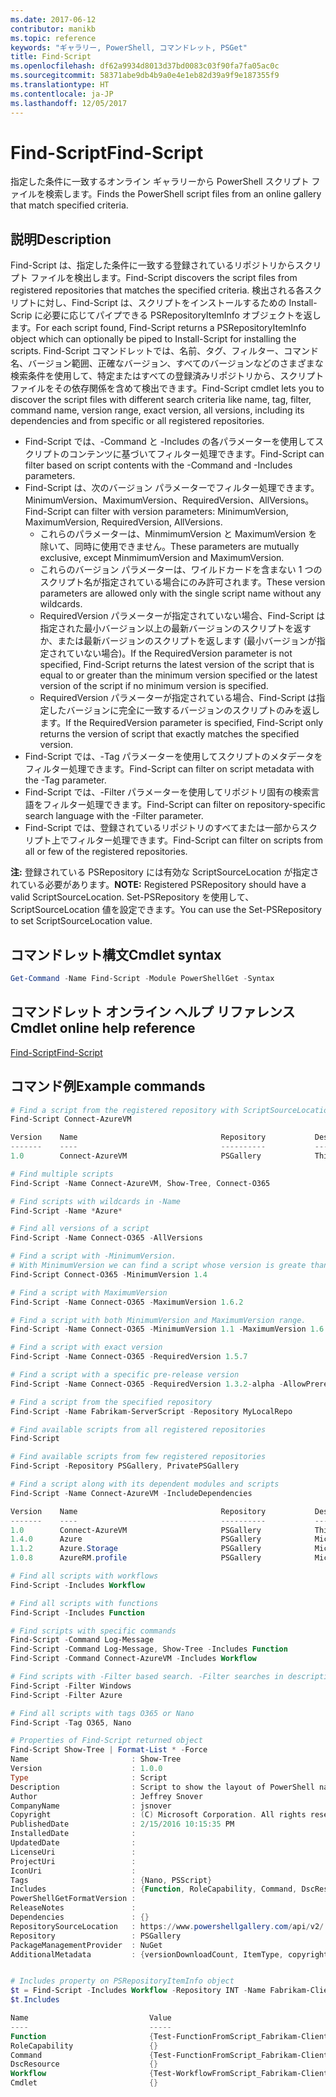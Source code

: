 ```yaml
---
ms.date: 2017-06-12
contributor: manikb
ms.topic: reference
keywords: "ギャラリー, PowerShell, コマンドレット, PSGet"
title: Find-Script
ms.openlocfilehash: df62a9934d8013d37bd0083c03f90fa7fa05ac0c
ms.sourcegitcommit: 58371abe9db4b9a0e4e1eb82d39a9f9e187355f9
ms.translationtype: HT
ms.contentlocale: ja-JP
ms.lasthandoff: 12/05/2017
---
```

# <a name="find-script"></a><span data-ttu-id="a8ce8-103">Find-Script</span><span class="sxs-lookup"><span data-stu-id="a8ce8-103">Find-Script</span></span>

<span data-ttu-id="a8ce8-104">指定した条件に一致するオンライン ギャラリーから PowerShell スクリプト ファイルを検索します。</span><span class="sxs-lookup"><span data-stu-id="a8ce8-104">Finds the PowerShell script files from an online gallery that match specified criteria.</span></span>

## <a name="description"></a><span data-ttu-id="a8ce8-105">説明</span><span class="sxs-lookup"><span data-stu-id="a8ce8-105">Description</span></span>

<span data-ttu-id="a8ce8-106">Find-Script は、指定した条件に一致する登録されているリポジトリからスクリプト ファイルを検出します。</span><span class="sxs-lookup"><span data-stu-id="a8ce8-106">Find-Script discovers the script files from registered repositories that matches the specified criteria.</span></span>
<span data-ttu-id="a8ce8-107">検出される各スクリプトに対し、Find-Script は、スクリプトをインストールするための Install-Scrip に必要に応じてパイプできる PSRepositoryItemInfo オブジェクトを返します。</span><span class="sxs-lookup"><span data-stu-id="a8ce8-107">For each script found, Find-Script returns a PSRepositoryItemInfo object which can optionally be piped to Install-Script for installing the scripts.</span></span>
<span data-ttu-id="a8ce8-108">Find-Script コマンドレットでは、名前、タグ、フィルター、コマンド名、バージョン範囲、正確なバージョン、すべてのバージョンなどのさまざまな検索条件を使用して、特定またはすべての登録済みリポジトリから、スクリプト ファイルをその依存関係を含めて検出できます。</span><span class="sxs-lookup"><span data-stu-id="a8ce8-108">Find-Script cmdlet lets you to discover the script files with different search criteria like name, tag, filter, command name, version range, exact version, all versions, including its dependencies and from specific or all registered repositories.</span></span>

- <span data-ttu-id="a8ce8-109">Find-Script では、-Command と -Includes の各パラメーターを使用してスクリプトのコンテンツに基づいてフィルター処理できます。</span><span class="sxs-lookup"><span data-stu-id="a8ce8-109">Find-Script can filter based on script contents with the -Command and -Includes parameters.</span></span>
- <span data-ttu-id="a8ce8-110">Find-Script は、次のバージョン パラメーターでフィルター処理できます。MinimumVersion、MaximumVersion、RequiredVersion、AllVersions。</span><span class="sxs-lookup"><span data-stu-id="a8ce8-110">Find-Script can filter with version parameters: MinimumVersion, MaximumVersion, RequiredVersion, AllVersions.</span></span>
  - <span data-ttu-id="a8ce8-111">これらのパラメーターは、MinmimumVersion と MaximumVersion を除いて、同時に使用できません。</span><span class="sxs-lookup"><span data-stu-id="a8ce8-111">These parameters are mutually exclusive, except MinmimumVersion and MaximumVersion.</span></span>
  - <span data-ttu-id="a8ce8-112">これらのバージョン パラメーターは、ワイルドカードを含まない 1 つのスクリプト名が指定されている場合にのみ許可されます。</span><span class="sxs-lookup"><span data-stu-id="a8ce8-112">These version parameters are allowed only with the single script name without any wildcards.</span></span>
  - <span data-ttu-id="a8ce8-113">RequiredVersion パラメーターが指定されていない場合、Find-Script は指定された最小バージョン以上の最新バージョンのスクリプトを返すか、または最新バージョンのスクリプトを返します (最小バージョンが指定されていない場合)。</span><span class="sxs-lookup"><span data-stu-id="a8ce8-113">If the RequiredVersion parameter is not specified, Find-Script returns the latest version of the script that is equal to or greater than the minimum version specified or the latest version of the script if no minimum version is specified.</span></span> 
  - <span data-ttu-id="a8ce8-114">RequiredVersion パラメーターが指定されている場合、Find-Script は指定したバージョンに完全に一致するバージョンのスクリプトのみを返します。</span><span class="sxs-lookup"><span data-stu-id="a8ce8-114">If the RequiredVersion parameter is specified, Find-Script only returns the version of script that exactly matches the specified version.</span></span>
- <span data-ttu-id="a8ce8-115">Find-Script では、-Tag パラメーターを使用してスクリプトのメタデータをフィルター処理できます。</span><span class="sxs-lookup"><span data-stu-id="a8ce8-115">Find-Script can filter on script metadata with the -Tag parameter.</span></span>
- <span data-ttu-id="a8ce8-116">Find-Script では、-Filter パラメーターを使用してリポジトリ固有の検索言語をフィルター処理できます。</span><span class="sxs-lookup"><span data-stu-id="a8ce8-116">Find-Script can filter on repository-specific search language with the -Filter parameter.</span></span>
- <span data-ttu-id="a8ce8-117">Find-Script では、登録されているリポジトリのすべてまたは一部からスクリプト上でフィルター処理できます。</span><span class="sxs-lookup"><span data-stu-id="a8ce8-117">Find-Script can filter on scripts from all or few of the registered repositories.</span></span>

<span data-ttu-id="a8ce8-118">**注:** 登録されている PSRepository には有効な ScriptSourceLocation が指定されている必要があります。</span><span class="sxs-lookup"><span data-stu-id="a8ce8-118">**NOTE:** Registered PSRepository should have a valid ScriptSourceLocation.</span></span> <span data-ttu-id="a8ce8-119">Set-PSRepository を使用して、ScriptSourceLocation 値を設定できます。</span><span class="sxs-lookup"><span data-stu-id="a8ce8-119">You can use the Set-PSRepository to set ScriptSourceLocation value.</span></span>

## <a name="cmdlet-syntax"></a><span data-ttu-id="a8ce8-120">コマンドレット構文</span><span class="sxs-lookup"><span data-stu-id="a8ce8-120">Cmdlet syntax</span></span>

```powershell
Get-Command -Name Find-Script -Module PowerShellGet -Syntax
```

## <a name="cmdlet-online-help-reference"></a><span data-ttu-id="a8ce8-121">コマンドレット オンライン ヘルプ リファレンス</span><span class="sxs-lookup"><span data-stu-id="a8ce8-121">Cmdlet online help reference</span></span>

[<span data-ttu-id="a8ce8-122">Find-Script</span><span class="sxs-lookup"><span data-stu-id="a8ce8-122">Find-Script</span></span>](http://go.microsoft.com/fwlink/?LinkId=619785)

## <a name="example-commands"></a><span data-ttu-id="a8ce8-123">コマンド例</span><span class="sxs-lookup"><span data-stu-id="a8ce8-123">Example commands</span></span>

```powershell
# Find a script from the registered repository with ScriptSourceLocation
Find-Script Connect-AzureVM

Version    Name                                Repository           Description
-------    ----                                ----------           -----------
1.0        Connect-AzureVM                     PSGallery            This runbook sets up a connection to an Azure vi...

# Find multiple scripts
Find-Script -Name Connect-AzureVM, Show-Tree, Connect-O365

# Find scripts with wildcards in -Name
Find-Script -Name *Azure*

# Find all versions of a script
Find-Script -Name Connect-O365 -AllVersions

# Find a script with -MinimumVersion. 
# With MinimumVersion we can find a script whose version is greate than or equal to the specified MinimumVersion value.
Find-Script Connect-O365 -MinimumVersion 1.4

# Find a script with MaximumVersion
Find-Script -Name Connect-O365 -MaximumVersion 1.6.2

# Find a script with both MinimumVersion and MaximumVersion range.
Find-Script -Name Connect-O365 -MinimumVersion 1.1 -MaximumVersion 1.6.2

# Find a script with exact version
Find-Script -Name Connect-O365 -RequiredVersion 1.5.7

# Find a script with a specific pre-release version
Find-Script -Name Connect-O365 -RequiredVersion 1.3.2-alpha -AllowPrerelease

# Find a script from the specified repository
Find-Script -Name Fabrikam-ServerScript -Repository MyLocalRepo

# Find available scripts from all registered repositories
Find-Script

# Find available scripts from few registered repositories
Find-Script -Repository PSGallery, PrivatePSGallery

# Find a script along with its dependent modules and scripts
Find-Script -Name Connect-AzureVM -IncludeDependencies

Version    Name                                Repository           Description
-------    ----                                ----------           -----------
1.0        Connect-AzureVM                     PSGallery            This runbook sets up a connection to an Azure vi...
1.4.0      Azure                               PSGallery            Microsoft Azure PowerShell - Service Management
1.1.2      Azure.Storage                       PSGallery            Microsoft Azure PowerShell - Storage service cmd...
1.0.8      AzureRM.profile                     PSGallery            Microsoft Azure PowerShell - Profile credential ...

# Find all scripts with workflows
Find-Script -Includes Workflow

# Find all scripts with functions
Find-Script -Includes Function

# Find scripts with specific commands
Find-Script -Command Log-Message
Find-Script -Command Log-Message, Show-Tree -Includes Function
Find-Script -Command Connect-AzureVM -Includes Workflow

# Find scripts with -Filter based search. -Filter searches in description and names
Find-Script -Filter Windows
Find-Script -Filter Azure

# Find all scripts with tags O365 or Nano
Find-Script -Tag O365, Nano

# Properties of Find-Script returned object
Find-Script Show-Tree | Format-List * -Force
Name                       : Show-Tree
Version                    : 1.0.0
Type                       : Script
Description                : Script to show the layout of PowerShell namespaces (Trees) using ASCII
Author                     : Jeffrey Snover
CompanyName                : jsnover
Copyright                  : (C) Microsoft Corporation. All rights reserved.
PublishedDate              : 2/15/2016 10:15:35 PM
InstalledDate              :
UpdatedDate                :
LicenseUri                 :
ProjectUri                 :
IconUri                    :
Tags                       : {Nano, PSScript}
Includes                   : {Function, RoleCapability, Command, DscResource...}
PowerShellGetFormatVersion :
ReleaseNotes               :
Dependencies               : {}
RepositorySourceLocation   : https://www.powershellgallery.com/api/v2/
Repository                 : PSGallery
PackageManagementProvider  : NuGet
AdditionalMetadata         : {versionDownloadCount, ItemType, copyright, PackageManagementProvider...}


# Includes property on PSRepositoryItemInfo object
$t = Find-Script -Includes Workflow -Repository INT -Name Fabrikam-ClientScript
$t.Includes

Name                           Value
----                           -----
Function                       {Test-FunctionFromScript_Fabrikam-ClientScript}
RoleCapability                 {}
Command                        {Test-FunctionFromScript_Fabrikam-ClientScript, Test-WorkflowFromScript_Fabrikam-Clie...
DscResource                    {}
Workflow                       {Test-WorkflowFromScript_Fabrikam-ClientScript}
Cmdlet                         {}


```

